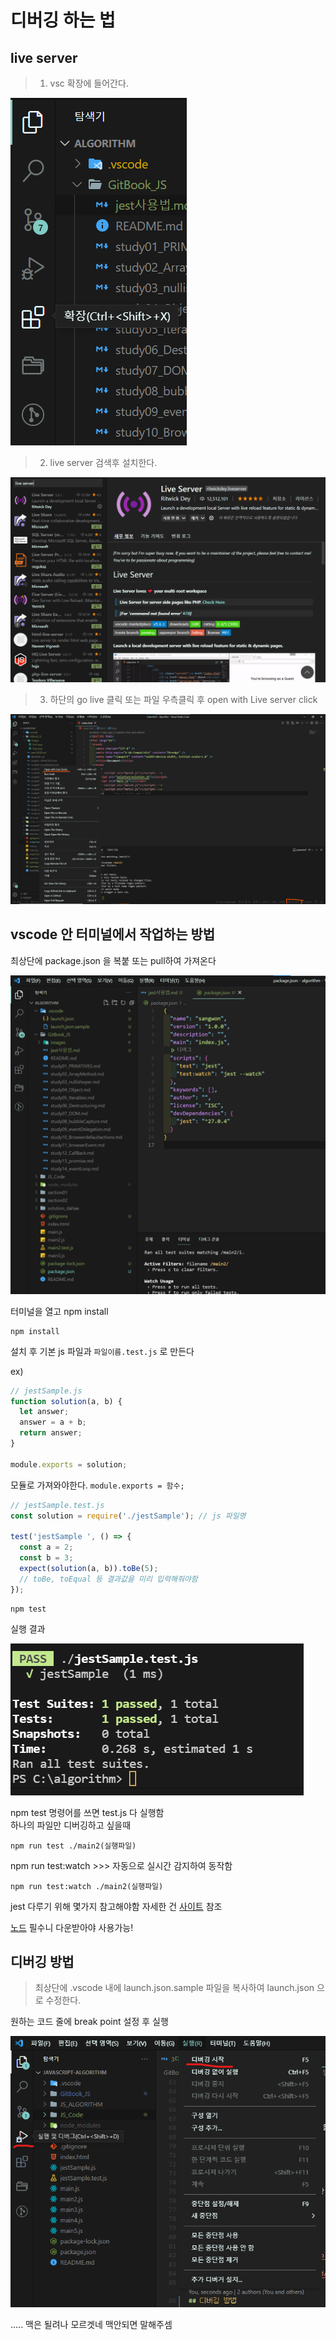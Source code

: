 # 디버깅 하는 법

## live server
> 1. vsc 확장에 들어간다.

![live1](./images/live1.png)

> 2. live server 검색후 설치한다.

![live2](./images/live2.png)

> 3. 하단의 go live 클릭 또는 파일 우측클릭 후 open with Live server click

![live3](./images/live3.png)

## vscode 안 터미널에서 작업하는 방법

최상단에 package.json 을 복붙 또는 pull하여 가져온다

![jest](./images/jest2.png)

터미널을 열고 npm install

```
npm install
```

설치 후
기본 js 파일과 `파일이름.test.js` 로 만든다

ex)

```js
// jestSample.js
function solution(a, b) {
  let answer;
  answer = a + b;
  return answer;
}

module.exports = solution;
```

모듈로 가져와야한다. `module.exports = 함수;`

```js
// jestSample.test.js
const solution = require('./jestSample'); // js 파일명

test('jestSample ', () => {
  const a = 2;
  const b = 3;
  expect(solution(a, b)).toBe(5);
  // toBe, toEqual 등 결과값을 미리 입력해줘야함
});
```

```
npm test
```

실행 결과

![jest3](./images/jest3.png)

npm test 명령어를 쓰면 test.js 다 실행함  
하나의 파일만 디버깅하고 싶을때

```
npm run test ./main2(실행파일)
```

npm run test:watch >>> 자동으로 실시간 감지하여 동작함

```
npm run test:watch ./main2(실행파일)
```

jest 다루기 위해 몇가지 참고해야함
자세한 건 [사이트](https://www.daleseo.com/jest-basic/) 참조

[노드](https://nodejs.org/ko/download/) 필수니 다운받아야 사용가능!

## 디버깅 방법

> 최상단에 .vscode 내에 launch.json.sample 파일을 복사하여 launch.json 으로 수정한다.

원하는 코드 줄에 break point 설정 후 실행

![aw](./images/www1.png)

..... 맥은 될려나 모르겟네
맥안되면 말해주셈

